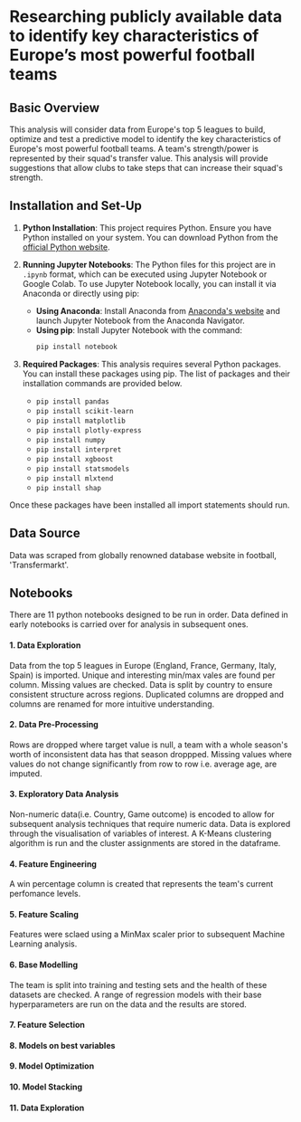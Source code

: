 # Researching publicly available data to identify key characteristics of Europe’s most powerful football teams

## Basic Overview

This analysis will consider data from Europe's top 5 leagues to build, optimize and test a predictive model to identify the key characteristics of Europe's most powerful football teams. A team's strength/power is represented by their squad's transfer value. This analysis will provide suggestions that allow clubs to take steps that can increase their squad's strength.


## Installation and Set-Up

1. **Python Installation**: This project requires Python. Ensure you have Python installed on your system. You can download Python from the [official Python website](https://www.python.org/downloads/).

2. **Running Jupyter Notebooks**: The Python files for this project are in `.ipynb` format, which can be executed using Jupyter Notebook or Google Colab. To use Jupyter Notebook locally, you can install it via Anaconda or directly using pip:
   - **Using Anaconda**: Install Anaconda from [Anaconda's website](https://www.anaconda.com/products/distribution) and launch Jupyter Notebook from the Anaconda Navigator.
   - **Using pip**: Install Jupyter Notebook with the command:
     ```bash
     pip install notebook
     ```
     
3. **Required Packages**: This analysis requires several Python packages. You can install these packages using pip. The list of packages and their installation commands are provided below.

   - `pip install pandas`
   - `pip install scikit-learn`
   - `pip install matplotlib`
   - `pip install plotly-express`
   - `pip install numpy`
   - `pip install interpret`
   - `pip install xgboost`
   - `pip install statsmodels`
   - `pip install mlxtend`
   - `pip install shap`
      
Once these packages have been installed all import statements should run.

## Data Source

Data was scraped from globally renowned database website in football, 'Transfermarkt'.

## Notebooks

There are 11 python notebooks designed to be run in order. Data defined in early notebooks is carried over for analysis in subsequent ones. 

#### 1. Data Exploration 
Data from the top 5 leagues in Europe (England, France, Germany, Italy, Spain) is imported. Unique and interesting min/max vales are found per column. Missing values are checked. 
Data is split by country to ensure consistent structure across regions.
Duplicated columns are dropped and columns are renamed for more intuitive understanding. 
#### 2. Data Pre-Processing
Rows are dropped where target value is null, a team with a whole season's worth of inconsistent data has that season droppped. 
Missing values where values do not change significantly from row to row i.e. average age, are imputed. 
#### 3. Exploratory Data Analysis 
Non-numeric data(i.e. Country, Game outcome) is encoded to allow for subsequent analysis techniques that require numeric data. 
Data is explored through the visualisation of variables of interest. 
A K-Means clustering algorithm is run and the cluster assignments are stored in the dataframe. 
#### 4. Feature Engineering
A win percentage column is created that represents the team's current perfomance levels. 
#### 5. Feature Scaling
Features were sclaed using a MinMax scaler prior to subsequent Machine Learning analysis. 
#### 6. Base Modelling
The team is split into training and testing sets and the health of these datasets are checked. 
A range of regression models with their base hyperparameters are run on the data and the results are stored.
#### 7. Feature Selection 

#### 8. Models on best variables

#### 9. Model Optimization 

#### 10. Model Stacking 

#### 11. Data Exploration 




